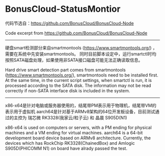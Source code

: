 # BonusCloud-StatusMontior

代码节选自：https://github.com/BonusCloud/BonusCloud-Node

Code excerpt from https://github.com/BonusCloud/BonusCloud-Node

----------------------------------------------------------------------------------------------------------------------

硬盘smart检测部分来自smartmontools (https://www.smartmontools.org/) ，需要在系统中先安装smartmontools。
同时目前脚本设定中，运行smartctl时均按照SATA磁盘处理，如果使用非SATA接口磁盘可能无法正确读取信息。

Hard drive smart detection part comes from smartmontools (https://www.smartmontools.org/), smartmontools need to be installed first.
At the same time, in the current script settings, when smartctl is run, it is processed according to the SATA disk. The information may not be read correctly if non-SATA interface disk is included in the system.

----------------------------------------------------------------------------------------------------------------------

x86-x64是针对电脑或服务器使用的，结尾带PM表示用于物理机，结尾带VM的表示用于虚拟机
aarch64是针对基于ARMv8架构的64位开发板设备，目前测试通过的主控为 瑞芯微 RK3328(我家云/粒子云) 和 晶晨 S905D(N1)

x86-x64 is used on computers or servers, with a PM ending for physical machines and a VM ending for virtual machines.
aarch64 is a 64-bit development board device based on ARMv8 architecture. Currently, the devices which has RockChip RK3328(ChainedBox) and Amlogic S905D(PHICOMM N1) on board have alrady passed the test.
